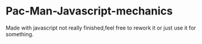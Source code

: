 # Pac-Man-Javascript-mechanics
Made with javascript not really finished,feel free to rework it or just use it for something.
